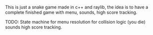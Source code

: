 This is just a snake game made in c++ and raylib, the idea is to have a complete finished game with menu, sounds, high score tracking.

TODO: State machine for menu
      resolution for collision logic (you die)
      sounds
      high score tracking.
